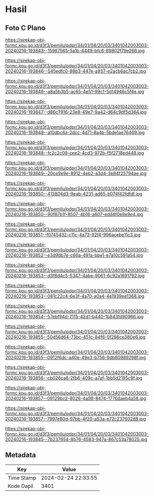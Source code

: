 # Hasil

## Foto C Plano

https://sirekap-obj-formc.kpu.go.id/d3f3/pemilu/pdpr/34/01/04/20/03/3401042003003-20240216-193843--15987565-5a1b-4449-bfc6-89802f79e266.jpg

https://sirekap-obj-formc.kpu.go.id/d3f3/pemilu/pdpr/34/01/04/20/03/3401042003003-20240216-193846--545edfc0-88b3-447e-a937-e2acb6ac7cb2.jpg

https://sirekap-obj-formc.kpu.go.id/d3f3/pemilu/pdpr/34/01/04/20/03/3401042003003-20240216-193846--a8a5b3b5-ac65-4e51-99c1-5d14946c5f4e.jpg

https://sirekap-obj-formc.kpu.go.id/d3f3/pemilu/pdpr/34/01/04/20/03/3401042003003-20240216-193847--d86c7916-23e8-49e7-9a42-d64c9df5d384.jpg

https://sirekap-obj-formc.kpu.go.id/d3f3/pemilu/pdpr/34/01/04/20/03/3401042003003-20240216-193848--a10dbc6a-2dcc-4d71-8a4b-5bde1ae76469.jpg

https://sirekap-obj-formc.kpu.go.id/d3f3/pemilu/pdpr/34/01/04/20/03/3401042003003-20240216-193848--fc2c2c09-cee2-4cd3-972b-f5f2718ed448.jpg

https://sirekap-obj-formc.kpu.go.id/d3f3/pemilu/pdpr/34/01/04/20/03/3401042003003-20240216-193849--20ce9e9e-8912-4eb2-a3d4-3e84f25794ae.jpg

https://sirekap-obj-formc.kpu.go.id/d3f3/pemilu/pdpr/34/01/04/20/03/3401042003003-20240216-193850--413804d3-9eab-4231-ad65-b074f42fdfdf.jpg

https://sirekap-obj-formc.kpu.go.id/d3f3/pemilu/pdpr/34/01/04/20/03/3401042003003-20240216-193850--90f87b1f-8507-4b16-a607-edd4f0e8e9e4.jpg

https://sirekap-obj-formc.kpu.go.id/d3f3/pemilu/pdpr/34/01/04/20/03/3401042003003-20240216-193851--f0745432-c11c-4a73-92f4-996acebe11c3.jpg

https://sirekap-obj-formc.kpu.go.id/d3f3/pemilu/pdpr/34/01/04/20/03/3401042003003-20240216-193852--e3d9db7e-c66a-491a-bbe1-e7a10c591a54.jpg

https://sirekap-obj-formc.kpu.go.id/d3f3/pemilu/pdpr/34/01/04/20/03/3401042003003-20240216-193853--d3f8d4c5-5347-4abe-9061-6c92a1691792.jpg

https://sirekap-obj-formc.kpu.go.id/d3f3/pemilu/pdpr/34/01/04/20/03/3401042003003-20240216-193853--081c22c4-6e3f-4a70-a0a4-4e1939ee1368.jpg

https://sirekap-obj-formc.kpu.go.id/d3f3/pemilu/pdpr/34/01/04/20/03/3401042003003-20240216-193854--57ebf94d-7115-42d1-b440-1b843fd90966.jpg

https://sirekap-obj-formc.kpu.go.id/d3f3/pemilu/pdpr/34/01/04/20/03/3401042003003-20240216-193855--50d56d64-73bc-451c-84f6-0f286ce380e6.jpg

https://sirekap-obj-formc.kpu.go.id/d3f3/pemilu/pdpr/34/01/04/20/03/3401042003003-20240216-193855--0912f6dc-a40e-49e3-b756-9db80989298f.jpg

https://sirekap-obj-formc.kpu.go.id/d3f3/pemilu/pdpr/34/01/04/20/03/3401042003003-20240216-193856--cb026ca6-2fb6-409c-a7af-1bb5d2195c9f.jpg

https://sirekap-obj-formc.kpu.go.id/d3f3/pemilu/pdpr/34/01/04/20/03/3401042003003-20240216-193857--09129bc2-8026-4a98-8474-1776daeb4a58.jpg

https://sirekap-obj-formc.kpu.go.id/d3f3/pemilu/pdpr/34/01/04/20/03/3401042003003-20240216-193857--7997e80d-97bb-4f20-a53a-e72c237602d8.jpg

https://sirekap-obj-formc.kpu.go.id/d3f3/pemilu/pdpr/34/01/04/20/03/3401042003003-20240216-193845--7b237654-8b76-4583-947a-867c53a78025.jpg


## Metadata

| Key        | Value               |
| ---------- | ------------------- |
| Time Stamp | 2024-02-24 22:33:55 |
| Kode Dapil | 3401                |



